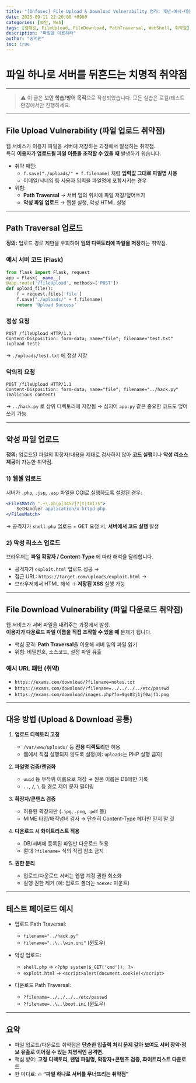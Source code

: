 ```yaml
---
title: "[Infosec] File Upload & Download Vulnerability 정리: 개념·예시·대응"
date: 2025-09-11 22:20:00 +0900
categories: [보안, Web]
tags: [웹해킹, FileUpload, FileDownload, PathTraversal, WebShell, 취약점]
description: "파일을 이용하라"
author: "송지민"
toc: true
---
```

# 파일 하나로 서버를 뒤흔드는 치명적 취약점

---
> ⚠️ 이 글은 **보안 학습/방어 목적**으로 작성되었습니다. 모든 실습은 로컬/테스트 환경에서만 진행하세요.

---

## File Upload Vulnerability (파일 업로드 취약점)

웹 서비스가 이용자 파일을 서버에 저장하는 과정에서 발생하는 취약점.  
특히 **이용자가 업로드될 파일 이름을 조작할 수 있을 때** 발생하기 쉽습니다.

- 취약 패턴:  
  - `f.save("./uploads/" + f.filename)` 처럼 **입력값 그대로 파일명 사용**  
  - 이메일/닉네임 등 사용자 입력을 파일명에 포함시키는 경우  
- 위험:  
  - **Path Traversal** → 서버 임의 위치에 파일 저장/덮어쓰기  
  - **악성 파일 업로드** → 웹셸 실행, 악성 HTML 실행

---

## Path Traversal 업로드

**정의:** 업로드 경로 제한을 우회하여 **임의 디렉토리에 파일을 저장**하는 취약점.

### 예시 서버 코드 (Flask)
```python
from flask import Flask, request
app = Flask(__name__)
@app.route('/fileUpload', methods=['POST'])
def upload_file():
    f = request.files['file']
    f.save("./uploads/" + f.filename)
    return 'Upload Success'
```

### 정상 요청
```http
POST /fileUpload HTTP/1.1
Content-Disposition: form-data; name="file"; filename="test.txt"
(upload test)
```
→ `./uploads/test.txt` 에 정상 저장

### 악의적 요청
```http
POST /fileUpload HTTP/1.1
Content-Disposition: form-data; name="file"; filename="../hack.py"
(malicious content)
```
→ `../hack.py` 로 상위 디렉토리에 저장됨 → 심지어 `app.py` 같은 중요한 코드도 덮어쓰기 가능

---

## 악성 파일 업로드

**정의:** 업로드된 파일의 확장자/내용을 제대로 검사하지 않아 **코드 실행**이나 **악성 리소스 제공**이 가능한 취약점.

### 1) 웹셸 업로드
서버가 `.php`, `.jsp`, `.asp` 파일을 CGI로 실행하도록 설정된 경우:

```apache
<FilesMatch ".+\.ph(p[3457]?|t|tml)$">
    SetHandler application/x-httpd-php
</FilesMatch>
```
→ 공격자가 `shell.php` 업로드 + GET 요청 시, **서버에서 코드 실행** 발생

### 2) 악성 리소스 업로드
브라우저는 **파일 확장자 / Content-Type** 에 따라 해석을 달리합니다.  
- 공격자가 `exploit.html` 업로드 성공 →  
- 접근 URL: `https://target.com/uploads/exploit.html` →  
- 브라우저에서 HTML 해석 → **저장된 XSS** 실행 가능

---

## File Download Vulnerability (파일 다운로드 취약점)

웹 서비스가 서버 파일을 내려주는 과정에서 발생.  
**이용자가 다운로드 파일 이름을 직접 조작할 수 있을 때** 문제가 됩니다.

- 핵심 공격: **Path Traversal**을 이용해 서버 임의 파일 읽기
- 위험: 비밀번호, 소스코드, 설정 파일 유출

### 예시 URL 패턴 (취약)
- `https://exams.com/download/?filename=notes.txt`
- `https://exams.com/download/?filename=../../../../etc/passwd`
- `https://exams.com/download/images.php?fn=9gs03j1jf0ajf1.png`

---

## 대응 방법 (Upload & Download 공통)

1. **업로드 디렉토리 고정**  
   - `/var/www/uploads/` 등 **전용 디렉토리**만 허용  
   - 웹에서 직접 실행되지 않도록 설정(예: `uploads`는 PHP 실행 금지)

2. **파일명 검증/랜덤화**  
   - `uuid` 등 무작위 이름으로 저장 → 원본 이름은 DB에만 기록  
   - `..`, `/`, `\` 등 경로 제어 문자 필터링

3. **확장자/콘텐츠 검증**  
   - 허용된 확장자만 (`.jpg`, `.png`, `.pdf` 등)  
   - MIME 타입/매직넘버 검사 → 단순히 Content-Type 헤더만 믿지 말 것

4. **다운로드 시 화이트리스트 적용**  
   - DB/서버에 등록된 파일만 다운로드 허용  
   - 절대 `?filename=` 식의 직접 참조 금지

5. **권한 분리**  
   - 업로드/다운로드 서버는 웹앱 계정 권한 최소화  
   - 실행 권한 제거 (예: 업로드 폴더는 `noexec` 마운트)

---

## 테스트 페이로드 예시

- 업로드 Path Traversal:  
  - `filename="../hack.py"`  
  - `filename="..\..\win.ini"` (윈도우)  

- 악성 업로드:  
  - `shell.php` → `<?php system($_GET['cmd']); ?>`  
  - `exploit.html` → `<script>alert(document.cookie)</script>`  

- 다운로드 Path Traversal:  
  - `?filename=../../../../etc/passwd`  
  - `?filename=..\..\boot.ini` (윈도우)

---

## 요약

- 파일 업로드/다운로드 취약점은 **단순한 입출력 처리 문제 같아 보여도 서버 장악·정보 유출로 이어질 수 있는 치명적인 공격면**.  
- 핵심 방어: **고정 디렉토리, 랜덤 파일명, 확장자+콘텐츠 검증, 화이트리스트 다운로드**.  
- 한 마디로: 🔥 **“파일 하나로 서버를 무너뜨리는 취약점”**
